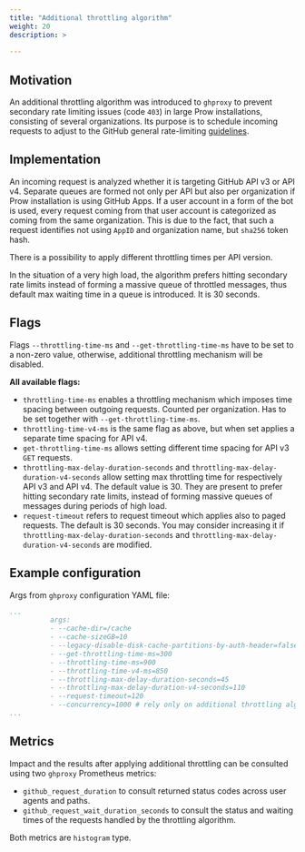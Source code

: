 ```yaml
---
title: "Additional throttling algorithm"
weight: 20
description: >
  
---
```


## Motivation

An additional throttling algorithm was introduced to `ghproxy` to prevent secondary rate
limiting issues (code `403`) in large Prow installations, consisting of several organizations.
Its purpose is to schedule incoming requests to adjust to the GitHub general rate-limiting
[guidelines](https://docs.github.com/en/rest/guides/best-practices-for-integrators#dealing-with-secondary-rate-limits).

## Implementation

An incoming request is analyzed whether it is targeting GitHub API v3 or API v4.
Separate queues are formed not only per API but also per organization if Prow installation is
using GitHub Apps. If a user account in a form of the bot is used, every request coming
from that user account is categorized as coming from the same organization. This is due to
the fact, that such a request identifies not using `AppID` and organization name, but `sha256` token hash.

There is a possibility to apply different throttling times per API version.

In the situation of a very high load, the algorithm prefers hitting
secondary rate limits instead of forming a massive queue of throttled messages, thus default
max waiting time in a queue is introduced. It is 30 seconds.

## Flags

Flags `--throttling-time-ms` and `--get-throttling-time-ms` have to be set to a non-zero value, otherwise, additional throttling mechanism will be disabled.

**All available flags:**
- `throttling-time-ms` enables a throttling mechanism which imposes time spacing between
  outgoing requests. Counted per organization. Has to be set together with `--get-throttling-time-ms`.
- `throttling-time-v4-ms` is the same flag as above, but when set applies a separate time spacing for API v4.
- `get-throttling-time-ms` allows setting different time spacing for API v3 `GET` requests.
- `throttling-max-delay-duration-seconds` and `throttling-max-delay-duration-v4-seconds` allow
  setting max throttling time for respectively API v3 and API v4. The default value is 30.
  They are present to prefer hitting secondary rate limits, instead of forming massive queues of messages
  during periods of high load.
- `request-timeout` refers to request timeout which applies also to paged requests. The default
  is 30 seconds. You may consider increasing it if `throttling-max-delay-duration-seconds` and
  `throttling-max-delay-duration-v4-seconds` are modified.

## Example configuration

Args from `ghproxy` configuration YAML file:

```yaml
...
          args:
          - --cache-dir=/cache
          - --cache-sizeGB=10
          - --legacy-disable-disk-cache-partitions-by-auth-header=false
          - --get-throttling-time-ms=300
          - --throttling-time-ms=900
          - --throttling-time-v4-ms=850
          - --throttling-max-delay-duration-seconds=45
          - --throttling-max-delay-duration-v4-seconds=110
          - --request-timeout=120
          - --concurrency=1000 # rely only on additional throttling algorithm and "disable" the previous solution
...
```

## Metrics

Impact and the results after applying additional throttling can be consulted using two
`ghproxy` Prometheus metrics:

- `github_request_duration` to consult returned status codes across user agents and paths.
- `github_request_wait_duration_seconds` to consult the status and waiting times of the
  requests handled by the throttling algorithm.

Both metrics are `histogram` type.

